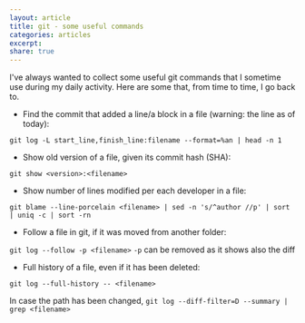 ```yaml
---	
layout: article	
title: git - some useful commands
categories: articles	
excerpt: 
share: true	
---
```


I've always wanted to collect some useful git commands that I sometime use
during my daily activity. Here are some that, from time to time, I go back to.

* Find the commit that added a line/a block in a file (warning: the line as of
today):

`git log -L start_line,finish_line:filename --format=%an | head -n 1`

* Show old version of a file, given its commit hash (SHA):

`git show <version>:<filename>`

* Show number of lines modified per each developer in a file:

`git blame --line-porcelain <filename> | sed -n 's/^author //p' | sort | uniq -c
| sort -rn`

* Follow a file in git, if it was moved from another folder:

`git log --follow -p <filename>` 
`-p` can be removed as it shows also the diff  

* Full history of a file, even if it has been deleted:

`git log --full-history -- <filename>`

In case the path has been changed, `git log --diff-filter=D --summary | grep <filename>`

